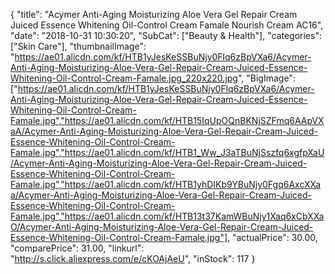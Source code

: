 {
	"title": "Acymer Anti-Aging Moisturizing Aloe Vera Gel Repair Cream Juiced Essence Whitening Oil-Control Cream Famale Nourish Cream AC16",
	"date": "2018-10-31 10:30:20",
	"SubCat": ["Beauty & Health"],
	"categories": ["Skin Care"],
	"thumbnailImage": "https://ae01.alicdn.com/kf/HTB1yJesKeSSBuNjy0Flq6zBpVXa6/Acymer-Anti-Aging-Moisturizing-Aloe-Vera-Gel-Repair-Cream-Juiced-Essence-Whitening-Oil-Control-Cream-Famale.jpg_220x220.jpg",
	"BigImage": ["https://ae01.alicdn.com/kf/HTB1yJesKeSSBuNjy0Flq6zBpVXa6/Acymer-Anti-Aging-Moisturizing-Aloe-Vera-Gel-Repair-Cream-Juiced-Essence-Whitening-Oil-Control-Cream-Famale.jpg","https://ae01.alicdn.com/kf/HTB15IqUpOQnBKNjSZFmq6AApVXaA/Acymer-Anti-Aging-Moisturizing-Aloe-Vera-Gel-Repair-Cream-Juiced-Essence-Whitening-Oil-Control-Cream-Famale.jpg","https://ae01.alicdn.com/kf/HTB1_Ww_J3aTBuNjSszfq6xgfpXaU/Acymer-Anti-Aging-Moisturizing-Aloe-Vera-Gel-Repair-Cream-Juiced-Essence-Whitening-Oil-Control-Cream-Famale.jpg","https://ae01.alicdn.com/kf/HTB1yhDIKb9YBuNjy0Fgq6AxcXXaa/Acymer-Anti-Aging-Moisturizing-Aloe-Vera-Gel-Repair-Cream-Juiced-Essence-Whitening-Oil-Control-Cream-Famale.jpg","https://ae01.alicdn.com/kf/HTB13t37KamWBuNjy1Xaq6xCbXXaO/Acymer-Anti-Aging-Moisturizing-Aloe-Vera-Gel-Repair-Cream-Juiced-Essence-Whitening-Oil-Control-Cream-Famale.jpg"],
	"actualPrice": 30.00,
	"comparePrice": 31.00,
	"linkurl": "http://s.click.aliexpress.com/e/cKOAjAeU",
	"inStock": 117
}
